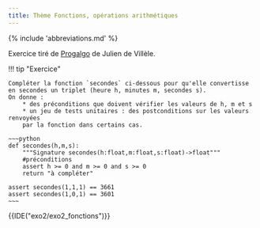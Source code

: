 ```yaml
---
title: Thème Fonctions, opérations arithmétiques
---
```


{% include 'abbreviations.md' %}

Exercice tiré de  [Progalgo](https://progalgo.fr/) de Julien de Villèle.

!!! tip "Exercice"

    Compléter la fonction `secondes` ci-dessous pour qu'elle convertisse en secondes un triplet (heure h, minutes m, secondes s). 
    On donne :
        * des préconditions que doivent vérifier les valeurs de h, m et s
        * un jeu de tests unitaires : des postconditions sur les valeurs renvoyées
        par la fonction dans certains cas.        
        
    ~~~python
    def secondes(h,m,s): 
        """Signature secondes(h:float,m:float,s:float)->float"""  
        #préconditions
        assert h >= 0 and m >= 0 and s >= 0            
        return "à compléter"

    assert secondes(1,1,1) == 3661
    assert secondes(1,0,1) == 3601
    ~~~


{{IDE("exo2/exo2_fonctions")}} 